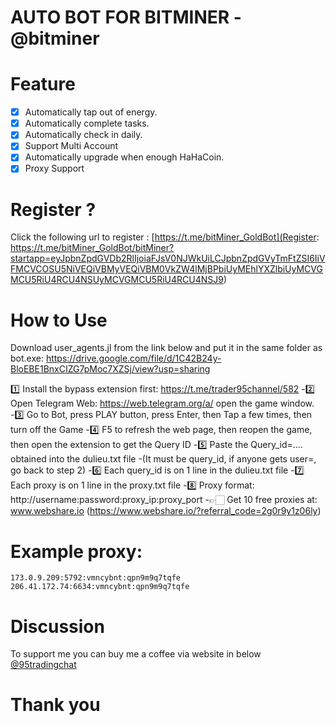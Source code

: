 # AUTO BOT FOR BITMINER - @bitminer

# Feature
- [x] Automatically tap out of energy.
- [x] Automatically complete tasks.
- [x] Automatically check in daily.
- [x] Support Multi Account
- [x] Automatically upgrade when enough HaHaCoin.
- [x] Proxy Support

# Register ?

Click the following url to register : [https://t.me/bitMiner_GoldBot](Register: https://t.me/bitMiner_GoldBot/bitMiner?startapp=eyJpbnZpdGVDb2RlIjoiaFJsV0NJWkUiLCJpbnZpdGVyTmFtZSI6IiVFMCVCOSU5NiVEQiVBMyVEQiVBM0VkZW4lMjBPbiUyMEhlYXZlbiUyMCVGMCU5RiU4RCU4NSUyMCVGMCU5RiU4RCU4NSJ9)

# How to Use
Download user_agents.jl from the link below and put it in the same folder as bot.exe: https://drive.google.com/file/d/1C42B24y-BloEBE1BnxCIZG7pMoc7XZSj/view?usp=sharing

1️⃣ Install the bypass extension first: https://t.me/trader95channel/582
-2️⃣ Open Telegram Web: https://web.telegram.org/a/ open the game window.
-3️⃣ Go to Bot, press PLAY button, press Enter, then Tap a few times, then turn off the Game
-4️⃣ F5 to refresh the web page, then reopen the game, then open the extension to get the Query ID
-5️⃣ Paste the Query_id=.... obtained into the dulieu.txt file
-(It must be query_id, if anyone gets user=, go back to step 2)
-6️⃣ Each query_id is on 1 line in the dulieu.txt file
-7️⃣ Each proxy is on 1 line in the proxy.txt file
-8️⃣ Proxy format: http://username:password:proxy_ip:proxy_port
-👉🏻 Get 10 free proxies at: www.webshare.io (https://www.webshare.io/?referral_code=2g0r9y1z06ly)

# Example proxy:

```
173.0.9.209:5792:vmncybnt:qpn9m9q7tqfe
206.41.172.74:6634:vmncybnt:qpn9m9q7tqfe
```

# Discussion
To support me you can buy me a coffee via website in below
[@95tradingchat](https://t.me/trader95chat)

# Thank you 
